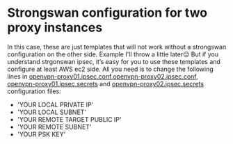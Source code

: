 # Strongswan configuration for two proxy instances

In this case, these are just templates that will not work without a strongswan configuration on the other side. Example I'll throw a little later:pensive: 
But if you understand strgonswan ipsec, it’s easy for you to use these templates and configure at least AWS ec2 side. All you need is to change the following lines in [openvpn-proxy01.ipsec.conf](openvpn-proxy01.ipsec.conf),[openvpn-proxy02.ipsec.conf](openvpn-proxy01.ipsec.conf), [openvpn-proxy01.ipsec.secrets](openvpn-proxy01.ipsec.secrets) and [openvpn-proxy02.ipsec.secrets](openvpn-proxy02.ipsec.secrets) configuration files:
- 'YOUR LOCAL PRIVATE IP'
- 'YOUR LOCAL SUBNET'
- 'YOUR REMOTE TARGET PUBLIC IP'
- 'YOUR REMOTE SUBNET'
- 'YOUR PSK KEY'
